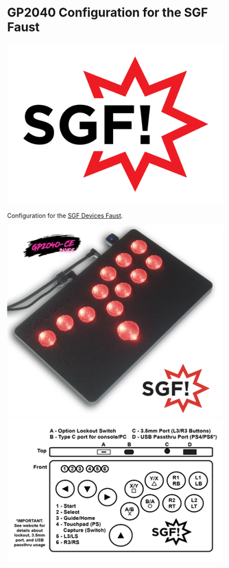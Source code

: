 # GP2040 Configuration for the SGF Faust

![SGF Logo](https://github.com/OpenStickCommunity/GP2040-CE/blob/main/configs/SGFFaust/assets/SGF_Logo.png)

Configuration for the [SGF Devices Faust](https://sgfdevices.com/products/sgf-faust-all-button-controller).  

![SGF Faust](https://github.com/OpenStickCommunity/GP2040-CE/blob/main/configs/SGFFaust/assets/SGF_Faust.png)
![SGF Faust Layout](https://github.com/OpenStickCommunity/GP2040-CE/blob/main/configs/SGFFaust/assets/SGF_Faust_Layout.png)
